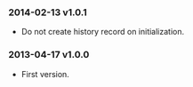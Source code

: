 ### 2014-02-13 v1.0.1

* Do not create history record on initialization.

### 2013-04-17 v1.0.0

* First version.
